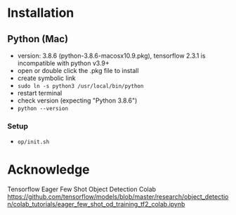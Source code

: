 # Installation
## Python (Mac)
* version: 3.8.6 (python-3.8.6-macosx10.9.pkg), tensorflow 2.3.1 is incompatible with python v3.9+
* open or double click the .pkg file to install
* create symbolic link
* `sudo ln -s python3 /usr/local/bin/python`
* restart terminal
* check version (expecting "Python 3.8.6")
* `python --version`

### Setup
* `op/init.sh`

# Acknowledge
Tensorflow Eager Few Shot Object Detection Colab
https://github.com/tensorflow/models/blob/master/research/object_detection/colab_tutorials/eager_few_shot_od_training_tf2_colab.ipynb